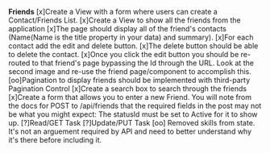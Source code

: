 **Friends**
[x]Create a View with a form where users can create a Contact/Friends List.
[x]Create a View to show all the friends from the application 
[x]The page should display all of the friend's contacts (Name(Name is the title property in your data) and summary).
[x]For each contact add the edit and delete button.
[x]The delete button should be able to delete the contact.
[x]Once you click the edit button you should be re-routed to that friend's page bypassing the Id through the URL. Look at the second image and re-use the friend page/component to accomplish this.
[oo]Pagination to display friends should be implemented with third-party Pagination Control
[x]Create a search box to search through the friends
[x]Create a form that allows you to enter a new Friend. You will note from the docs for POST to /api/friends that the required fields in the post may not be what you might expect: The statusId must be set to Active for it to show up. 
[?]Read/GET Task
[?]Update/PUT Task
[oo] Removed skills from state. It's not an arguement required by API and need to better understand why it's there before including it.